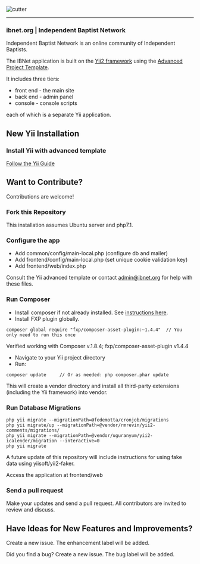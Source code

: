 ![cutter](https://ibnet.org/images/site/ibnet-large-color.png)

-------------------
### ibnet.org | Independent Baptist Network

Independent Baptist Network is an online community of Independent Baptists.

The IBNet application is built on the [Yii2 framework](https://www.yiiframework.com/) using the [Advanced Project Template](https://www.yiiframework.com/extension/yiisoft/yii2-app-advanced/doc/guide/2.0/en).

It includes three tiers: 
 * front end - the main site
 * back end - admin panel
 * console - console scripts
 
each of which is a separate Yii application.


New Yii Installation
-------------------
### Install Yii with advanced template
[Follow the Yii Guide](https://www.yiiframework.com/extension/yiisoft/yii2-app-advanced/doc/guide/2.0/en/start-installation)


Want to Contribute?
-------------------
Contributions are welcome!

### Fork this Repository
This installation assumes Ubuntu server and php7.1.

### Configure the app
 * Add common/config/main-local.php (configure db and mailer)
 * Add frontend/config/main-local.php (set unique cookie validation key)
 * Add frontend/web/index.php
 
 Consult the Yii advanced template or contact admin@ibnet.org for help with these files.

### Run Composer
* Install composer if not already installed.  See [instructions here](https://github.com/yiisoft/yii2/blob/master/docs/guide/start-installation.md#installing-via-composer). 
* Install FXP plugin globally. 
```
composer global require "fxp/composer-asset-plugin:~1.4.4"  // You only need to run this once
```
Verified working with Composer v.1.8.4; fxp/composer-asset-plugin v1.4.4

* Navigate to your Yii project directory
* Run:
```
composer update 	// Or as needed: php composer.phar update
```
This will create a vendor directory and install all third-party extensions (including the Yii framework) into vendor.


### Run Database Migrations
```
php yii migrate --migrationPath=@fedemotta/cronjob/migrations
php yii migrate/up --migrationPath=@vendor/rmrevin/yii2-comments/migrations/
php yii migrate --migrationPath=@vendor/uguranyum/yii2-icalender/migration --interactive=0
php yii migrate
```
A future update of this repository will include instructions for using fake data using yiisoft/yii2-faker.

Access the application at frontend/web

### Send a pull request
Make your updates and send a pull request.  All contributors are invited to review and discuss.


Have Ideas for New Features and Improvements?
-------------------
Create a new issue.  The enhancement label will be added.

Did you find a bug?  Create a new issue.  The bug label will be added.